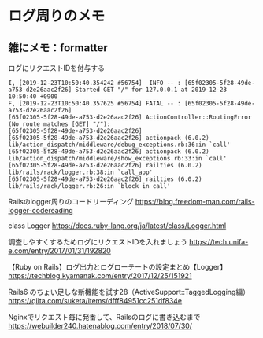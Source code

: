# ログ周りのメモ

## 雑にメモ：formatter

ログにリクエストIDを付与する

```
I, [2019-12-23T10:50:40.354242 #56754]  INFO -- : [65f02305-5f28-49de-a753-d2e26aac2f26] Started GET "/" for 127.0.0.1 at 2019-12-23 10:50:40 +0900
F, [2019-12-23T10:50:40.357625 #56754] FATAL -- : [65f02305-5f28-49de-a753-d2e26aac2f26]   
[65f02305-5f28-49de-a753-d2e26aac2f26] ActionController::RoutingError (No route matches [GET] "/"):
[65f02305-5f28-49de-a753-d2e26aac2f26]   
[65f02305-5f28-49de-a753-d2e26aac2f26] actionpack (6.0.2) lib/action_dispatch/middleware/debug_exceptions.rb:36:in `call'
[65f02305-5f28-49de-a753-d2e26aac2f26] actionpack (6.0.2) lib/action_dispatch/middleware/show_exceptions.rb:33:in `call'
[65f02305-5f28-49de-a753-d2e26aac2f26] railties (6.0.2) lib/rails/rack/logger.rb:38:in `call_app'
[65f02305-5f28-49de-a753-d2e26aac2f26] railties (6.0.2) lib/rails/rack/logger.rb:26:in `block in call'
```

Railsのlogger周りのコードリーディング
https://blog.freedom-man.com/rails-logger-codereading

class Logger
https://docs.ruby-lang.org/ja/latest/class/Logger.html

調査しやすくするためログにリクエストIDを入れましょう
https://tech.unifa-e.com/entry/2017/01/31/192820

【Ruby on Rails】ログ出力とログローテートの設定まとめ【Logger】
https://techblog.kyamanak.com/entry/2017/12/25/151921

Rails6 のちょい足しな新機能を試す28（ActiveSupport::TaggedLogging編）
https://qiita.com/suketa/items/dfff84951cc251df834e

Nginxでリクエスト毎に発番して、Railsのログに書き込むまで
https://webuilder240.hatenablog.com/entry/2018/07/30/

